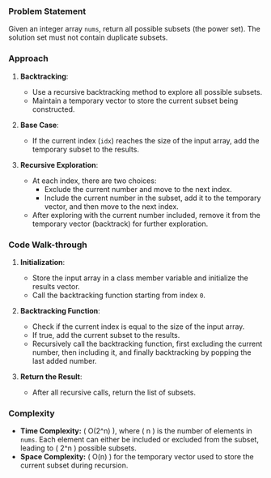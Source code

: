 ### Problem Statement
Given an integer array `nums`, return all possible subsets (the power set). The solution set must not contain duplicate subsets.

### Approach
1. **Backtracking**:
   - Use a recursive backtracking method to explore all possible subsets.
   - Maintain a temporary vector to store the current subset being constructed.

2. **Base Case**:
   - If the current index (`idx`) reaches the size of the input array, add the temporary subset to the results.

3. **Recursive Exploration**:
   - At each index, there are two choices:
     - Exclude the current number and move to the next index.
     - Include the current number in the subset, add it to the temporary vector, and then move to the next index.
   - After exploring with the current number included, remove it from the temporary vector (backtrack) for further exploration.

### Code Walk-through
1. **Initialization**: 
   - Store the input array in a class member variable and initialize the results vector.
   - Call the backtracking function starting from index `0`.

2. **Backtracking Function**:
   - Check if the current index is equal to the size of the input array.
   - If true, add the current subset to the results.
   - Recursively call the backtracking function, first excluding the current number, then including it, and finally backtracking by popping the last added number.

3. **Return the Result**: 
   - After all recursive calls, return the list of subsets.

### Complexity
- **Time Complexity:** \( O(2^n) \), where \( n \) is the number of elements in `nums`. Each element can either be included or excluded from the subset, leading to \( 2^n \) possible subsets.
- **Space Complexity:** \( O(n) \) for the temporary vector used to store the current subset during recursion.
